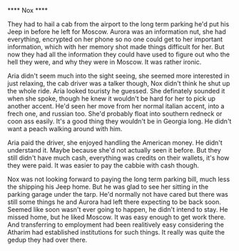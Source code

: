 **** Nox ****

They had to hail a cab from the airport to the long term parking he'd put his Jeep in before he left for Moscow.  Aurora was an information nut, she had everything, encrypted on her phone so no one could get to her important information, which with her memory shot made things difficult for her.  But now they had all the information they could have used to figure out who the hell they were, and why they were in Moscow.  It was rather ironic.

Aria didn't seem much into the sight seeing, she seemed more interested in just relaxing, the cab driver was a talker though, Nox didn't think he shut up the whole ride. Aria looked touristy he guessed.  She definately sounded it when she spoke, though he knew it wouldn't be hard for her to pick up another accent.  He'd seen her move from her normal italian accent, into a frech one, and russian too.  She'd probably float into southern redneck or coon ass easily.  It's a good thing they wouldn't be in Georgia long.  He didn't want a peach walking around with him.

Aria paid the driver, she enjoyed handling the American money.  He didn't understand it.  Maybe because she'd not actually seen it before.  But they still didn't have much cash, everything was credits on their wallets, it's how they were paid.  It was easier to pay the cabbie with cash though.

Nox was not looking forward to paying the long term parking bill, much less the shipping his Jeep home.  But he was glad to see her sitting in the parking garage under the tarp.  He'd normally not have cared but there was still some things he and Aurora had left there expecting to be back soon.  Seemed like soon wasn't ever going to happen, he didn't intend to stay.  He missed home, but he liked Moscow.  It was easy enough to get work there.  And transferring to employment had been realitively easy considering the Atharim had established institutions for such things.  It really was quite the gedup they had over there.

